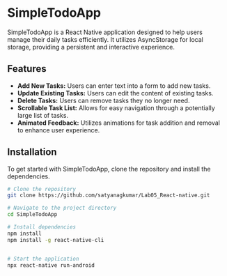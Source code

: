 # SimpleTodoApp

SimpleTodoApp is a React Native application designed to help users manage their daily tasks efficiently. It utilizes AsyncStorage for local storage, providing a persistent and interactive experience.

## Features

- **Add New Tasks:** Users can enter text into a form to add new tasks.
- **Update Existing Tasks:** Users can edit the content of existing tasks.
- **Delete Tasks:** Users can remove tasks they no longer need.
- **Scrollable Task List:** Allows for easy navigation through a potentially large list of tasks.
- **Animated Feedback:** Utilizes animations for task addition and removal to enhance user experience.

## Installation

To get started with SimpleTodoApp, clone the repository and install the dependencies.

```bash
# Clone the repository
git clone https://github.com/satyanagkumar/Lab05_React-native.git

# Navigate to the project directory
cd SimpleTodoApp

# Install dependencies
npm install
npm install -g react-native-cli


# Start the application
npx react-native run-android
```
